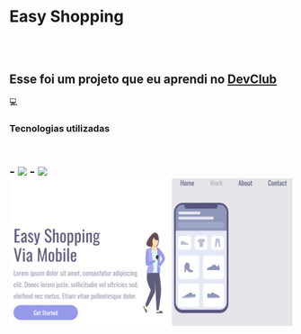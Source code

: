 <h1> Easy Shopping </h1>
<br>
<br>
<h2> Esse foi um projeto que eu aprendi no <a href="https://rodolfomori.com.br/devclub">DevClub<a/></h2>  💻
<h3> Tecnologias utilizadas <h2>
<br>
  - <img src="https://img.shields.io/badge/HTML-239120?style=for-the-badge&logo=html5&logoColor=white" />
  - <img src="https://img.shields.io/badge/CSS-239120?&style=for-the-badge&logo=css3&logoColor=white" />
    
  
  
  
<img src="https://raw.githubusercontent.com/MahFelix/EstudoDevClub/0efb8ec0b998b9025266f828ac06eb1d94c5c2d2/CSS/img/Easy-Shop.PNG" />
  
  
  
